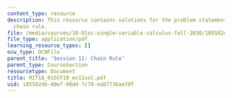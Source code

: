 ```yaml
---
content_type: resource
description: This resource contains solutions for the problem statements related to
  chain rule.
file: /media/courses/18-01sc-single-variable-calculus-fall-2010/185582db40ef98dd7c70eab7736ae70f_MIT18_01SCF10_ex11sol.pdf
file_type: application/pdf
learning_resource_types: []
ocw_type: OCWFile
parent_title: 'Session 11: Chain Rule'
parent_type: CourseSection
resourcetype: Document
title: MIT18_01SCF10_ex11sol.pdf
uid: 185582db-40ef-98dd-7c70-eab7736ae70f
---
```

